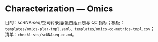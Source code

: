 # Characterization — Omics

目的：scRNA-seq/空间转录组/蛋白组计划与 QC 指标；模板：`templates/omics-plan-tmpl.yaml`、`templates/omics-qc-metrics-tmpl.csv`；清单：`checklists/scRNAseq-qc.md`。
